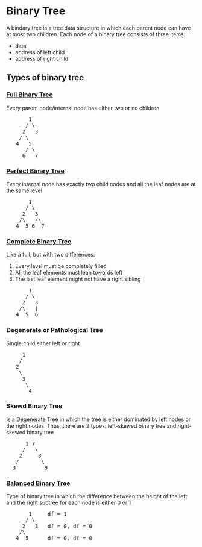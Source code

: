 
# Binary Tree

A bindary tree is a tree data structure in which each parent node can have at most two children. Each node of a binary tree consists of three items:
* data
* address of left child
* address of right child

## Types of binary tree

### [Full Binary Tree](./../tree-binary-full/README.md)
Every parent node/internal node has either two or no children


<pre>
       1
      / \
     2   3
    / \
   4   5
      / \
     6   7
</pre>

### [Perfect Binary Tree](./../tree-binary-perfect/README.md)
Every internal node has exactly two child nodes and all the leaf nodes are at the same level

<pre>
       1
      / \
     2   3
    /\   /\
   4  5 6  7
</pre>

### [Complete Binary Tree](./../tree-binary-full/README.md)
Like a full, but with two differences:

1. Every level must be completely filled
2. All the leaf elements must lean towards left
3. The last leaf element might not have a right sibling

<pre>
       1
      / \
     2   3
    /\   |
   4  5  6  
</pre>

### Degenerate or Pathological Tree

Single child either left or right

<pre>
     1
    /
   2
    \
     3
      \
       4
</pre>

### Skewd Binary Tree
Is a Degenerate Tree in which the tree is either dominated by left nodes or the right nodes. Thus, there are 2 types: left-skewed binary tree and right-skewed binary tree

<pre>
      1 7
     /   \
    2     8
   /       \
  3         9
</pre>

### [Balanced Binary Tree](../tree-binary-balanced/README.md)
Type of binary tree in which the difference between the height of the left and the right subtree for each node is either 0 or 1

<pre>
       1     df = 1
      / \
     2   3   df = 0, df = 0
    /\   
   4  5      df = 0, df = 0
</pre>
